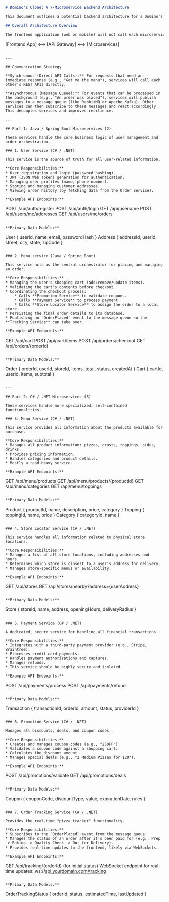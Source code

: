 ```markdown
# Domino's Clone: A 7-Microservice Backend Architecture

This document outlines a potential backend architecture for a Domino's clone, built with 7 microservices. This design promotes separation of concerns, allowing your team of 8 to develop, deploy, and scale different parts of the application independently.

## Overall Architecture Overview

The frontend application (web or mobile) will not call each microservice directly. Instead, it will communicate with a single **API Gateway**. The gateway is responsible for routing requests to the appropriate internal microservice, handling authentication, and aggregating responses. This simplifies the frontend code and adds a layer of security.

```

[Frontend App] \<--\> [API Gateway] \<--\> [Microservices]

```

---

## Communication Strategy

**Synchronous (Direct API Calls):** For requests that need an immediate response (e.g., "Get me the menu"), services will call each other's REST APIs directly.

**Asynchronous (Message Queue):** For events that can be processed in the background (e.g., "An order was placed"), services will publish messages to a message queue (like RabbitMQ or Apache Kafka). Other services can then subscribe to these messages and react accordingly. This decouples services and improves resilience.

---

## Part 1: Java / Spring Boot Microservices (2)

These services handle the core business logic of user management and order orchestration.

### 1. User Service (C# / .NET)

This service is the source of truth for all user-related information.

**Core Responsibilities:**
* User registration and login (password hashing).
* JWT (JSON Web Token) generation for authentication.
* Managing user profiles (name, phone number).
* Storing and managing customer addresses.
* Viewing order history (by fetching data from the Order Service).

**Example API Endpoints:**
```

POST /api/auth/register
POST /api/auth/login
GET /api/users/me
POST /api/users/me/addresses
GET /api/users/me/orders

```

**Primary Data Models:**
```

User { userId, name, email, passwordHash }
Address { addressId, userId, street, city, state, zipCode }

```

### 2. Menu service (Java / Spring Boot)

This service acts as the central orchestrator for placing and managing an order.

**Core Responsibilities:**
* Managing the user's shopping cart (add/remove/update items).
* Validating the cart's contents before checkout.
* Coordinating the checkout process:
    * Calls **Promotion Service** to validate coupons.
    * Calls **Payment Service** to process payment.
    * Calls **Store Locator Service** to assign the order to a local store.
* Persisting the final order details to its database.
* Publishing an `OrderPlaced` event to the message queue so the **Tracking Service** can take over.

**Example API Endpoints:**
```

GET /api/cart
POST /api/cart/items
POST /api/orders/checkout
GET /api/orders/{orderId}

```

**Primary Data Models:**
```

Order { orderId, userId, storeId, items, total, status, createdAt }
Cart { cartId, userId, items, subtotal }

```

---

## Part 2: C# / .NET Microservices (5)

These services handle more specialized, self-contained functionalities.

### 3. Menu Service (C# / .NET)

This service provides all information about the products available for purchase.

**Core Responsibilities:**
* Manages all product information: pizzas, crusts, toppings, sides, drinks.
* Provides pricing information.
* Handles categories and product details.
* Mostly a read-heavy service.

**Example API Endpoints:**
```

GET /api/menu/products
GET /api/menu/products/{productId}
GET /api/menu/categories
GET /api/menu/toppings

```

**Primary Data Models:**
```

Product { productId, name, description, price, category }
Topping { toppingId, name, price }
Category { categoryId, name }

```

### 4. Store Locator Service (C# / .NET)

This service handles all information related to physical store locations.

**Core Responsibilities:**
* Manages a list of all store locations, including addresses and hours.
* Determines which store is closest to a user's address for delivery.
* Manages store-specific menus or availability.

**Example API Endpoints:**
```

GET /api/stores
GET /api/stores/nearby?address={userAddress}

```

**Primary Data Models:**
```

Store { storeId, name, address, openingHours, deliveryRadius }

```

### 5. Payment Service (C# / .NET)

A dedicated, secure service for handling all financial transactions.

**Core Responsibilities:**
* Integrates with a third-party payment provider (e.g., Stripe, Braintree).
* Processes credit card payments.
* Handles payment authorizations and captures.
* Manages refunds.
* This service should be highly secure and isolated.

**Example API Endpoints:**
```

POST /api/payments/process
POST /api/payments/refund

```

**Primary Data Models:**
```

Transaction { transactionId, orderId, amount, status, providerId }

```

### 6. Promotion Service (C# / .NET)

Manages all discounts, deals, and coupon codes.

**Core Responsibilities:**
* Creates and manages coupon codes (e.g., "25OFF").
* Validates a coupon code against a shopping cart.
* Calculates the discount amount.
* Manages special deals (e.g., "2 Medium Pizzas for $20").

**Example API Endpoints:**
```

POST /api/promotions/validate
GET /api/promotions/deals

```

**Primary Data Models:**
```

Coupon { couponCode, discountType, value, expirationDate, rules }

```

### 7. Order Tracking Service (C# / .NET)

Provides the real-time "pizza tracker" functionality.

**Core Responsibilities:**
* Subscribes to the `OrderPlaced` event from the message queue.
* Manages the status of an order after it's been paid for (e.g., Prep -> Baking -> Quality Check -> Out for Delivery).
* Provides real-time updates to the frontend, likely via WebSockets.

**Example API Endpoints:**
```

GET /api/tracking/{orderId} (for initial status)
WebSocket endpoint for real-time updates: ws://[api.yourdomain.com/tracking](https://www.google.com/search?q=https://api.yourdomain.com/tracking)

```

**Primary Data Models:**
```

OrderTrackingStatus { orderId, status, estimatedTime, lastUpdated }

```
```
